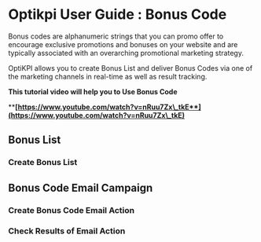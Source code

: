 # Optikpi User Guide : Bonus Code

Bonus codes are alphanumeric strings that you can promo offer to encourage exclusive promotions and bonuses on your website and are typically associated with an overarching promotional marketing strategy.

OptiKPI allows you to create Bonus List and deliver Bonus Codes via one of the marketing channels in real-time as well as result tracking.

**This tutorial video will help you to Use Bonus Code**

****[**https://www.youtube.com/watch?v=nRuu7Zx\_tkE**](https://www.youtube.com/watch?v=nRuu7Zx\_tkE)****



## Bonus List&#x20;

### Create Bonus List&#x20;

## Bonus Code Email Campaign

### Create Bonus Code Email Action

### Check Results of Email Action



